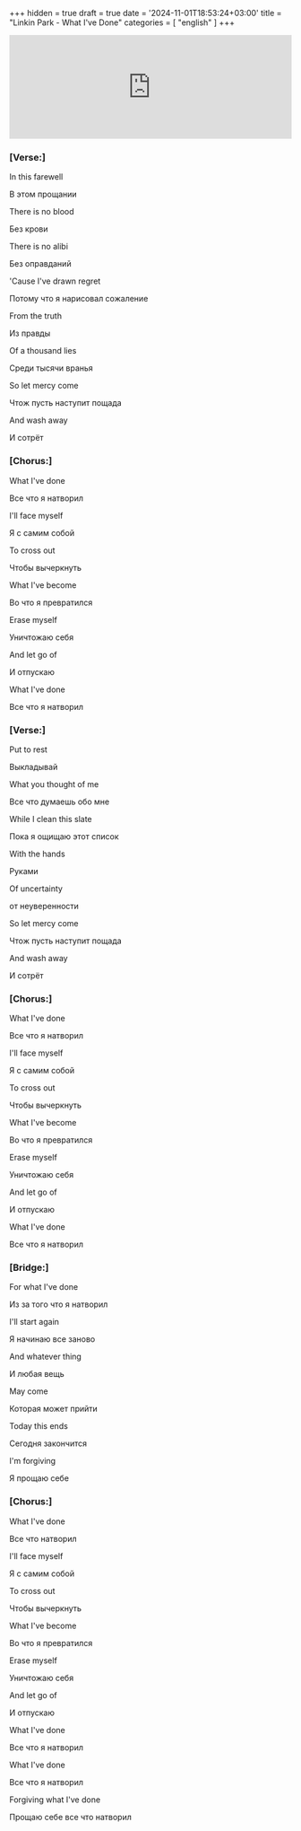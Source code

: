 +++
hidden = true
draft = true
date = '2024-11-01T18:53:24+03:00'
title = "Linkin Park - What I've Done"
categories = [ "english" ]
+++

<p>
              <!-- Добавим песню -->
              <iframe
                frameborder="0"
                style="width: 100%; height: 185px"
                width="100%"
                height="100"
                src="https://music.yandex.ru/iframe/track/170252/154525"
              >
              </iframe>
            </p>
            <h3>[Verse:]</h3>
            <p>In this farewell</p>
            <p class="gray">В этом прощании</p>
            <p>There is no blood</p>
            <p class="gray">Без крови</p>
            <p>There is no alibi</p>
            <p class="gray">Без оправданий</p>
            <p>'Cause I've drawn regret</p>
            <p class="gray">Потому что я нарисовал сожаление</p>
            <p>From the truth</p>
            <p class="gray">Из правды</p>
            <p>Of a thousand lies</p>
            <p class="gray">Среди тысячи вранья</p>
            <p>So let mercy come</p>
            <p class="gray">Чтож пусть наступит пощада</p>
            <p>And wash away</p>
            <p class="gray">И сотрёт</p>
            <h3>[Chorus:]</h3>
            <p>What I've done</p>
            <p class="gray">Все что я натворил</p>
            <p>I'll face myself</p>
            <p class="gray">Я с самим собой</p>
            <p>To cross out</p>
            <p class="gray">Чтобы вычеркнуть</p>
            <p>What I've become</p>
            <p class="gray">Во что я превратился</p>
            <p>Erase myself</p>
            <p class="gray">Уничтожаю себя</p>
            <p>And let go of</p>
            <p class="gray">И отпускаю</p>
            <p>What I've done</p>
            <p class="gray">Все что я натворил</p>
            <h3>[Verse:]</h3>
            <p>Put to rest</p>
            <p class="gray">Выкладывай</p>
            <p>What you thought of me</p>
            <p class="gray">Все что думаешь обо мне</p>
            <p>While I clean this slate</p>
            <p class="gray">Пока я ощищаю этот список</p>
            <p>With the hands</p>
            <p class="gray">Руками</p>
            <p>Of uncertainty</p>
            <p class="gray">от неуверенности</p>
            <p>So let mercy come</p>
            <p class="gray">Чтож пусть наступит пощада</p>
            <p>And wash away</p>
            <p class="gray">И сотрёт</p>
            <h3>[Chorus:]</h3>
            <p>What I've done</p>
            <p class="gray">Все что я натворил</p>
            <p>I'll face myself</p>
            <p class="gray">Я с самим собой</p>
            <p>To cross out</p>
            <p class="gray">Чтобы вычеркнуть</p>
            <p>What I've become</p>
            <p class="gray">Во что я превратился</p>
            <p>Erase myself</p>
            <p class="gray">Уничтожаю себя</p>
            <p>And let go of</p>
            <p class="gray">И отпускаю</p>
            <p>What I've done</p>
            <p class="gray">Все что я натворил</p>
            <h3>[Bridge:]</h3>
            <p>For what I've done</p>
            <p class="gray">Из за того что я натворил</p>
            <p>I'll start again</p>
            <p class="gray">Я начинаю все заново</p>
            <p>And whatever thing</p>
            <p class="gray">И любая вещь</p>
            <p>May come</p>
            <p class="gray">Которая может прийти</p>
            <p>Today this ends</p>
            <p class="gray">Сегодня закончится</p>
            <p>I'm forgiving</p>
            <p class="gray">Я прощаю себе</p>
            <h3>[Chorus:]</h3>
            <p>What I've done</p>
            <p class="gray">Все что натворил</p>
            <p>I'll face myself</p>
            <p class="gray">Я с самим собой</p>
            <p>To cross out</p>
            <p class="gray">Чтобы вычеркнуть</p>
            <p>What I've become</p>
            <p class="gray">Во что я превратился</p>
            <p>Erase myself</p>
            <p class="gray">Уничтожаю себя</p>
            <p>And let go of</p>
            <p class="gray">И отпускаю</p>
            <p>What I've done</p>
            <p class="gray">Все что я натворил</p>
            <p>What I've done</p>
            <p class="gray">Все что я натворил</p>
            <p>Forgiving what I've done</p>
            <p class="gray">Прощаю себе все что натворил</p>